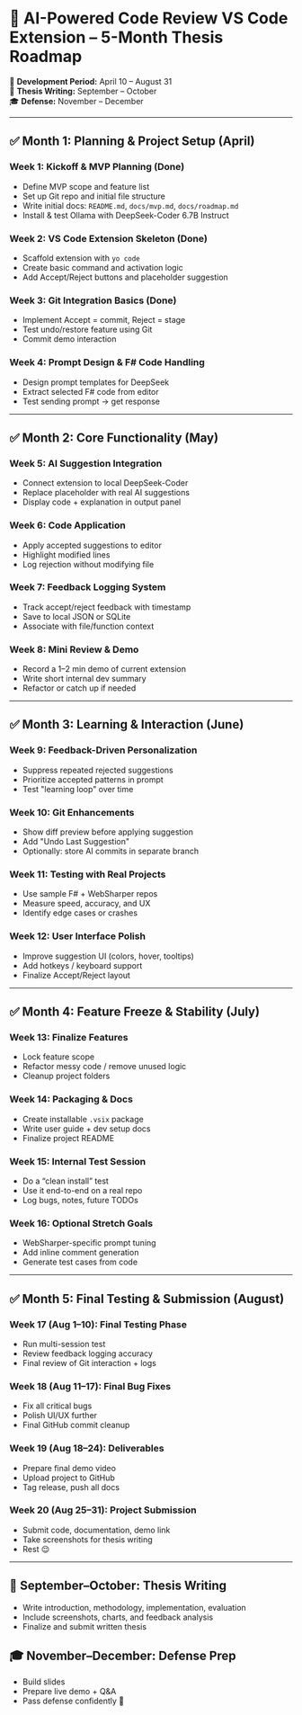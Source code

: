 # 🧠 AI-Powered Code Review VS Code Extension – 5-Month Thesis Roadmap

📅 **Development Period:** April 10 – August 31  
📝 **Thesis Writing:** September – October  
🎓 **Defense:** November – December

---

## ✅ Month 1: Planning & Project Setup (April)

### Week 1: Kickoff & MVP Planning (Done)

- Define MVP scope and feature list
- Set up Git repo and initial file structure
- Write initial docs: `README.md`, `docs/mvp.md`, `docs/roadmap.md`
- Install & test Ollama with DeepSeek-Coder 6.7B Instruct

### Week 2: VS Code Extension Skeleton (Done)

- Scaffold extension with `yo code`
- Create basic command and activation logic
- Add Accept/Reject buttons and placeholder suggestion

### Week 3: Git Integration Basics (Done)

- Implement Accept = commit, Reject = stage
- Test undo/restore feature using Git
- Commit demo interaction

### Week 4: Prompt Design & F# Code Handling

- Design prompt templates for DeepSeek
- Extract selected F# code from editor
- Test sending prompt → get response

---

## ✅ Month 2: Core Functionality (May)

### Week 5: AI Suggestion Integration

- Connect extension to local DeepSeek-Coder
- Replace placeholder with real AI suggestions
- Display code + explanation in output panel

### Week 6: Code Application

- Apply accepted suggestions to editor
- Highlight modified lines
- Log rejection without modifying file

### Week 7: Feedback Logging System

- Track accept/reject feedback with timestamp
- Save to local JSON or SQLite
- Associate with file/function context

### Week 8: Mini Review & Demo

- Record a 1–2 min demo of current extension
- Write short internal dev summary
- Refactor or catch up if needed

---

## ✅ Month 3: Learning & Interaction (June)

### Week 9: Feedback-Driven Personalization

- Suppress repeated rejected suggestions
- Prioritize accepted patterns in prompt
- Test "learning loop" over time

### Week 10: Git Enhancements

- Show diff preview before applying suggestion
- Add "Undo Last Suggestion"
- Optionally: store AI commits in separate branch

### Week 11: Testing with Real Projects

- Use sample F# + WebSharper repos
- Measure speed, accuracy, and UX
- Identify edge cases or crashes

### Week 12: User Interface Polish

- Improve suggestion UI (colors, hover, tooltips)
- Add hotkeys / keyboard support
- Finalize Accept/Reject layout

---

## ✅ Month 4: Feature Freeze & Stability (July)

### Week 13: Finalize Features

- Lock feature scope
- Refactor messy code / remove unused logic
- Cleanup project folders

### Week 14: Packaging & Docs

- Create installable `.vsix` package
- Write user guide + dev setup docs
- Finalize project README

### Week 15: Internal Test Session

- Do a “clean install” test
- Use it end-to-end on a real repo
- Log bugs, notes, future TODOs

### Week 16: Optional Stretch Goals

- WebSharper-specific prompt tuning
- Add inline comment generation
- Generate test cases from code

---

## ✅ Month 5: Final Testing & Submission (August)

### Week 17 (Aug 1–10): Final Testing Phase

- Run multi-session test
- Review feedback logging accuracy
- Final review of Git interaction + logs

### Week 18 (Aug 11–17): Final Bug Fixes

- Fix all critical bugs
- Polish UI/UX further
- Final GitHub commit cleanup

### Week 19 (Aug 18–24): Deliverables

- Prepare final demo video
- Upload project to GitHub
- Tag release, push all docs

### Week 20 (Aug 25–31): Project Submission

- Submit code, documentation, demo link
- Take screenshots for thesis writing
- Rest 😌

---

## 📝 September–October: Thesis Writing

- Write introduction, methodology, implementation, evaluation
- Include screenshots, charts, and feedback analysis
- Finalize and submit written thesis

## 🎓 November–December: Defense Prep

- Build slides
- Prepare live demo + Q&A
- Pass defense confidently 💪
